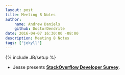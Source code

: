 ```yaml
---
layout: post
title: Meeting 8 Notes
author:
    name: Andrew Daniels
    github: DoctorDendrite
date: 2016-04-07 16:30:00 -08:00
description: Meeting 8 Notes
tags: ["jekyll"]
---
```

{% include JB/setup %}

- Jesse presents **[StackOverflow Developer Survey](http://stackoverflow.com/research/developer-survey-2015)**.